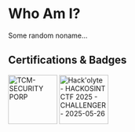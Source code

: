 # Who Am I? 

Some random noname...

## Certifications & Badges

<img width="100" height="100" alt="TCM-SECURITY PORP" src="https://github.com/user-attachments/assets/2ee8d38c-8600-4117-8b67-4617eddbab86" />
<img width="100" height="100" alt="Hack'olyte - HACKOSINT CTF 2025 - CHALLENGER - 2025-05-26" src="https://github.com/user-attachments/assets/2ee0afda-6105-4a25-81f4-7d0c516f5949" />

